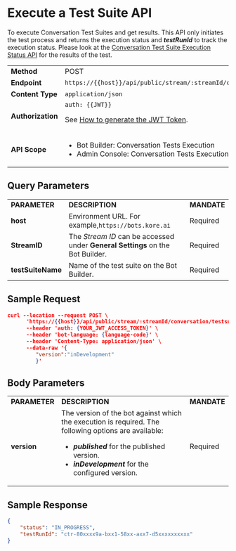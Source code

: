 # Execute a Test Suite API

To execute Conversation Test Suites and get results. This API only initiates the test process and returns the execution status and **_testRunId_** to track the execution status. Please look at the [Conversation Test Suite Execution Status API](../batch-test-execution-status/) for the results of the test.


<table>
  <tr>
   <td><strong>Method</strong>
   </td>
   <td>POST
   </td>
  </tr>
  <tr>
   <td><strong>Endpoint</strong>
   </td>
   <td><code>https://{{host}}/api/public/stream/:streamId/conversation/testsuite/:testSuiteName/run</code>
   </td>
  </tr>
  <tr>
   <td><strong>Content Type</strong>
   </td>
   <td><code>application/json</code>
   </td>
  </tr>
  <tr>
   <td><strong>Authorization</strong>
   </td>
   <td><code>auth: {{JWT}}</code>
<p>
See <a href="https://developer.kore.ai/docs/bots/api-guide/apis/#Generating_the_JWT_Token">How to generate the JWT Token</a>.
   </td>
  </tr>
  <tr>
   <td><strong>API Scope</strong>
   </td>
   <td>
<ul>

<li>Bot Builder: Conversation Tests Execution

<li>Admin Console: Conversation Tests Execution
</li>
</ul>
   </td>
  </tr>
</table>



## Query Parameters


<table>
  <tr>
   <td><strong>PARAMETER</strong>
   </td>
   <td><strong>DESCRIPTION</strong>
   </td>
   <td><strong>MANDATE</strong>
   </td>
  </tr>
  <tr>
   <td><strong>host</strong>
   </td>
   <td>Environment URL. For example,<code>https://bots.kore.ai</code>
   </td>
   <td>Required
   </td>
  </tr>
  <tr>
   <td><strong>StreamID</strong>
   </td>
   <td>The  <em>Stream ID</em> can be accessed under <strong>General Settings</strong> on the Bot Builder.
   </td>
   <td>Required
   </td>
  </tr>
  <tr>
   <td><strong>testSuiteName</strong>
   </td>
   <td>Name of the test suite on the Bot Builder.
   </td>
   <td>Required
   </td>
  </tr>
</table>



## Sample Request


```json
curl --location --request POST \
      'https://{{host}}/api/public/stream/:streamId/conversation/testsuite/:testSuiteName/run' \
      --header 'auth: {YOUR_JWT_ACCESS_TOKEN}' \
      --header 'bot-language: {language-code}' \
      --header 'Content-Type: application/json' \
      --data-raw '{
         "version":"inDevelopment" 
         }'
```



## Body Parameters


<table>
  <tr>
   <td><strong>PARAMETER</strong>
   </td>
   <td><strong>DESCRIPTION</strong>
   </td>
   <td><strong>MANDATE</strong>
   </td>
  </tr>
  <tr>
   <td><strong>version</strong>
   </td>
   <td>The version of the bot against which the execution is required. The following options are available:
<ul>

<li><strong><em>published</em></strong> for the published version.

<li><strong><em>inDevelopment</em></strong> for the configured version.
</li>
</ul>
   </td>
   <td>Required
   </td>
  </tr>
</table>



## Sample Response


```json
{
    "status": "IN_PROGRESS",
    "testRunId": "ctr-80xxxx9a-bxx1-58xx-axx7-d5xxxxxxxxxx"
}
